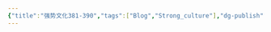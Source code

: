 ```yaml
---
{"title":"强势文化381-390","tags":["Blog","Strong_culture"],"dg-publish":true,"dg-note-icon":5,"permalink":"/🌓Interest_兴趣/Exalt 提升/强势文化/39强势文化381-390/","dgPassFrontmatter":true,"noteIcon":5,"created":"2024-09-19T10:56:58.675+08:00","updated":"2024-09-19T11:02:01.690+08:00"}
---
```



